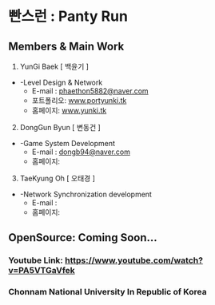 # 빤스런 : Panty Run

## Members & Main Work
1. YunGi Baek [ 백윤기 ]
+ -Level Design & Network
  + E-mail  : phaethon5882@naver.com
  + 포트폴리오: www.portyunki.tk
  + 홈페이지: www.yunki.tk

2. DongGun Byun [ 변동건 ]
+ -Game System Development
  + E-mail  : dongb94@naver.com
  + 홈페이지:

3. TaeKyung Oh [ 오태경 ]
+ -Network Synchronization development
  + E-mail  : 
  + 홈페이지:


## OpenSource: Coming Soon... 
### Youtube Link: https://www.youtube.com/watch?v=PA5VTGaVfek
### Chonnam National University In Republic of Korea
